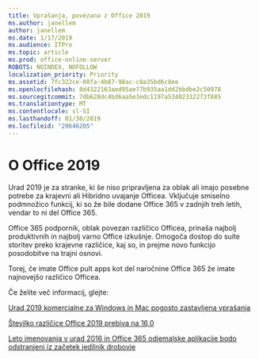 ```yaml
---
title: Vprašanja, povezana z Office 2019
ms.author: janellem
author: janellem
ms.date: 1/17/2019
ms.audience: ITPro
ms.topic: article
ms.prod: office-online-server
ROBOTS: NOINDEX, NOFOLLOW
localization_priority: Priority
ms.assetid: 7fc322ce-08fa-4b87-98ac-c8a35bd6c8ee
ms.openlocfilehash: 8d4322163aed95ae77b935aa1dd2bbdbe2c50978
ms.sourcegitcommit: 7db628dc4bd6aa5e3edc1197a53402332273f885
ms.translationtype: MT
ms.contentlocale: sl-SI
ms.lasthandoff: 01/30/2019
ms.locfileid: "29646205"
---
```

# <a name="about-office-2019"></a>O Office 2019

Urad 2019 je za stranke, ki še niso pripravljena za oblak ali imajo posebne potrebe za krajevni ali Hibridno uvajanje Officea. Vključuje smiselno podmnožico funkcij, ki so že bile dodane Office 365 v zadnjih treh letih, vendar to ni del Office 365.
  
Office 365 podpornik, oblak povezan različico Officea, prinaša najbolj produktivnih in najbolj varno Office izkušnje. Omogoča dostop do suite storitev preko krajevne različice, kaj so, in prejme novo funkcijo posodobitve na trajni osnovi.
  
Torej, če imate Office pult apps kot del naročnine Office 365 že imate najnovejšo različico Officea.
  
Če želite več informacij, glejte:
  
[Urad 2019 komercialne za Windows in Mac pogosto zastavljena vprašanja](https://support.microsoft.com/help/4133312)
  
[Številko različice Office 2019 prebiva na 16,0](https://docs.microsoft.com/deployoffice/office2019/overview)
  
[Leto imenovanja v urad 2016 in Office 365 odjemalske aplikacije bodo odstranjeni iz začetek jedilnik drobovje](https://support.office.com/article/8fe5e052-76d2-49de-af30-2e84ed3da907?wt.mc_id=Alchemy_ClientDIA)
  

